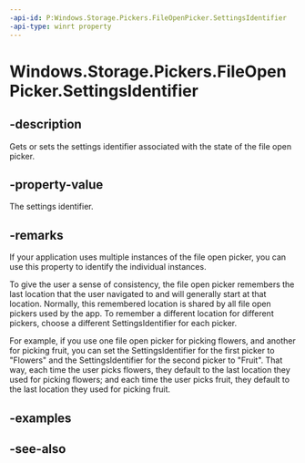 ```yaml
---
-api-id: P:Windows.Storage.Pickers.FileOpenPicker.SettingsIdentifier
-api-type: winrt property
---
```


<!-- Property syntax
public string SettingsIdentifier { get;  set; }
-->

# Windows.Storage.Pickers.FileOpenPicker.SettingsIdentifier

## -description
Gets or sets the settings identifier associated with the state of the file open picker.

## -property-value
The settings identifier.

## -remarks
If your application uses multiple instances of the file open picker, you can use this property to identify the individual instances.

To give the user a sense of consistency, the file open picker remembers the last location that the user navigated to and will generally start at that location. Normally, this remembered location is shared by all file open pickers used by the app. To remember a different location for different pickers, choose a different SettingsIdentifier for each picker.

For example, if you use one file open picker for picking flowers, and another for picking fruit, you can set the SettingsIdentifier for the first picker to "Flowers" and the SettingsIdentifier for the second picker to "Fruit". That way, each time the user picks flowers, they default to the last location they used for picking flowers; and each time the user picks fruit, they default to the last location they used for picking fruit.

## -examples

## -see-also
